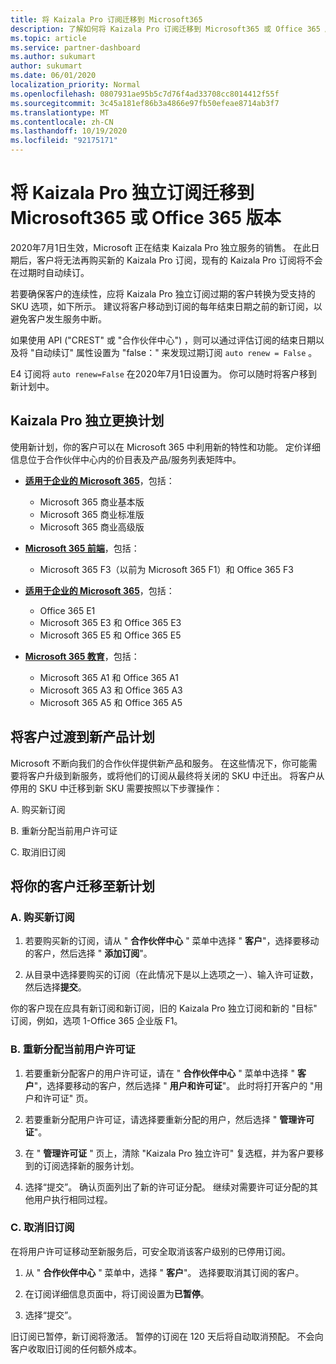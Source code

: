 ```yaml
---
title: 将 Kaizala Pro 订阅迁移到 Microsoft365
description: 了解如何将 Kaizala Pro 订阅迁移到 Microsoft365 或 Office 365 版本。 阅读本文，了解有关如何转换客户的详细信息。
ms.topic: article
ms.service: partner-dashboard
ms.author: sukumart
author: sukumart
ms.date: 06/01/2020
localization_priority: Normal
ms.openlocfilehash: 0807931ae95b5c7d76f4ad33708cc8014412f55f
ms.sourcegitcommit: 3c45a181ef86b3a4866e97fb50efeae8714ab3f7
ms.translationtype: MT
ms.contentlocale: zh-CN
ms.lasthandoff: 10/19/2020
ms.locfileid: "92175171"
---
```

# <a name="migrate-kaizala-pro-standalone-subscriptions-to-microsoft365-or-office-365-versions"></a>将 Kaizala Pro 独立订阅迁移到 Microsoft365 或 Office 365 版本

2020年7月1日生效，Microsoft 正在结束 Kaizala Pro 独立服务的销售。 在此日期后，客户将无法再购买新的 Kaizala Pro 订阅，现有的 Kaizala Pro 订阅将不会在过期时自动续订。

若要确保客户的连续性，应将 Kaizala Pro 独立订阅过期的客户转换为受支持的 SKU 选项，如下所示。 建议将客户移动到订阅的每年结束日期之前的新订阅，以避免客户发生服务中断。

如果使用 API ("CREST" 或 "合作伙伴中心") ，则可以通过评估订阅的结束日期以及将 "自动续订" 属性设置为 "false：" 来发现过期订阅 `auto renew = False` 。

E4 订阅将 `auto renew=False` 在2020年7月1日设置为。 你可以随时将客户移到新计划中。

## <a name="kaizala-pro-standalone-replacement-plans"></a>Kaizala Pro 独立更换计划

使用新计划，你的客户可以在 Microsoft 365 中利用新的特性和功能。 定价详细信息位于合作伙伴中心内的价目表及产品/服务列表矩阵中。

- [**适用于企业的 Microsoft 365**](https://www.microsoft.com/microsoft-365/compare-all-microsoft-365-products?&activetab=tab:primaryr2)，包括：  
   - Microsoft 365 商业基本版
   - Microsoft 365 商业标准版
   - Microsoft 365 商业高级版
    
- [**Microsoft 365 前端**](https://www.microsoft.com/microsoft-365/microsoft-365-enterprise-f3?activetab=pivot:overviewtab)，包括：
   - Microsoft 365 F3（以前为 Microsoft 365 F1）和 Office 365 F3
    
- [**适用于企业的 Microsoft 365**](https://www.microsoft.com/microsoft-365/compare-microsoft-365-enterprise-plans)，包括： 
   - Office 365 E1
   - Microsoft 365 E3 和 Office 365 E3
   - Microsoft 365 E5 和 Office 365 E5

- [**Microsoft 365 教育**](https://www.microsoft.com/education/buy-license/microsoft365)，包括： 
    - Microsoft 365 A1 和 Office 365 A1
    - Microsoft 365 A3 和 Office 365 A3
    - Microsoft 365 A5 和 Office 365 A5

## <a name="transition-customers-to-new-product-plans"></a>将客户过渡到新产品计划

Microsoft 不断向我们的合作伙伴提供新产品和服务。 在这些情况下，你可能需要将客户升级到新服务，或将他们的订阅从最终将关闭的 SKU 中迁出。 将客户从停用的 SKU 中迁移到新 SKU 需要按照以下步骤操作：

A. 购买新订阅

B. 重新分配当前用户许可证

C. 取消旧订阅


## <a name="migrate-your-customers-to-new-plans"></a>将你的客户迁移至新计划

### <a name="a-purchase-the-new-subscription"></a>A. 购买新订阅

1. 若要购买新的订阅，请从 " **合作伙伴中心** " 菜单中选择 " **客户**"，选择要移动的客户，然后选择 " **添加订阅**"。

2. 从目录中选择要购买的订阅（在此情况下是以上选项之一）、输入许可证数，然后选择**提交**。

你的客户现在应具有新订阅和新订阅，旧的 Kaizala Pro 独立订阅和新的 "目标" 订阅，例如，选项 1-Office 365 企业版 F1。

### <a name="b-reassign-current-user-licenses"></a>B. 重新分配当前用户许可证

1. 若要重新分配客户的用户许可证，请在 " **合作伙伴中心** " 菜单中选择 " **客户**"，选择要移动的客户，然后选择 " **用户和许可证**"。 此时将打开客户的 "用户和许可证" 页。

2. 若要重新分配用户许可证，请选择要重新分配的用户，然后选择 " **管理许可证**"。

3. 在 " **管理许可证** " 页上，清除 "Kaizala Pro 独立许可" 复选框，并为客户要移到的订阅选择新的服务计划。

4.  选择“提交”。 确认页面列出了新的许可证分配。 继续对需要许可证分配的其他用户执行相同过程。

### <a name="c-cancel-old-subscription"></a>C. 取消旧订阅

在将用户许可证移动至新服务后，可安全取消该客户级别的已停用订阅。

1.  从 " **合作伙伴中心** " 菜单中，选择 " **客户**"。 选择要取消其订阅的客户。

2.  在订阅详细信息页面中，将订阅设置为**已暂停**。

3.  选择“提交”。

旧订阅已暂停，新订阅将激活。 暂停的订阅在 120 天后将自动取消预配。 不会向客户收取旧订阅的任何额外成本。
